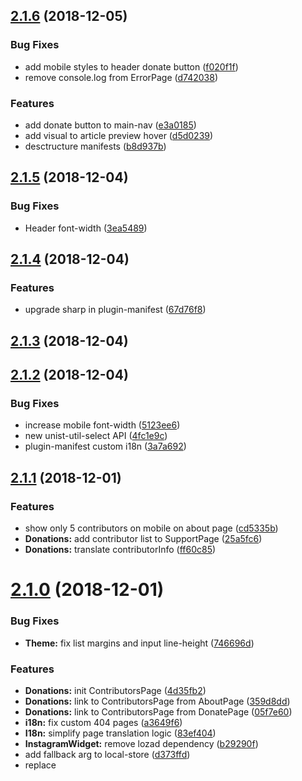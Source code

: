 ## [2.1.6](https://github.com/gaiama/gaiama.org/compare/v2.1.5...v2.1.6) (2018-12-05)


### Bug Fixes

* add mobile styles to header donate button ([f020f1f](https://github.com/gaiama/gaiama.org/commit/f020f1f))
* remove console.log from ErrorPage ([d742038](https://github.com/gaiama/gaiama.org/commit/d742038))


### Features

* add donate button to main-nav ([e3a0185](https://github.com/gaiama/gaiama.org/commit/e3a0185))
* add visual to article preview hover ([d5d0239](https://github.com/gaiama/gaiama.org/commit/d5d0239))
* desctructure manifests ([b8d937b](https://github.com/gaiama/gaiama.org/commit/b8d937b))



## [2.1.5](https://github.com/gaiama/gaiama.org/compare/v2.1.4...v2.1.5) (2018-12-04)


### Bug Fixes

* Header font-width ([3ea5489](https://github.com/gaiama/gaiama.org/commit/3ea5489))



## [2.1.4](https://github.com/gaiama/gaiama.org/compare/v2.1.3...v2.1.4) (2018-12-04)


### Features

* upgrade sharp in plugin-manifest ([67d76f8](https://github.com/gaiama/gaiama.org/commit/67d76f8))



## [2.1.3](https://github.com/gaiama/gaiama.org/compare/v2.1.2...v2.1.3) (2018-12-04)



## [2.1.2](https://github.com/gaiama/gaiama.org/compare/v2.1.1...v2.1.2) (2018-12-04)


### Bug Fixes

* increase mobile font-width ([5123ee6](https://github.com/gaiama/gaiama.org/commit/5123ee6))
* new unist-util-select API ([4fc1e9c](https://github.com/gaiama/gaiama.org/commit/4fc1e9c))
* plugin-manifest custom i18n ([3a7a692](https://github.com/gaiama/gaiama.org/commit/3a7a692))



## [2.1.1](https://github.com/gaiama/gaiama.org/compare/v2.1.0...v2.1.1) (2018-12-01)


### Features

* show only 5 contributors on mobile on about page ([cd5335b](https://github.com/gaiama/gaiama.org/commit/cd5335b))
* **Donations:** add contributor list to SupportPage ([25a5fc6](https://github.com/gaiama/gaiama.org/commit/25a5fc6))
* **Donations:** translate contributorInfo ([ff60c85](https://github.com/gaiama/gaiama.org/commit/ff60c85))



# [2.1.0](https://github.com/gaiama/gaiama.org/compare/v2.0.8...v2.1.0) (2018-12-01)


### Bug Fixes

* **Theme:** fix list margins and input line-height ([746696d](https://github.com/gaiama/gaiama.org/commit/746696d))


### Features

* **Donations:** init ContributorsPage ([4d35fb2](https://github.com/gaiama/gaiama.org/commit/4d35fb2))
* **Donations:** link to ContributorsPage from AboutPage ([359d8dd](https://github.com/gaiama/gaiama.org/commit/359d8dd))
* **Donations:** link to ContributorsPage from DonatePage ([05f7e60](https://github.com/gaiama/gaiama.org/commit/05f7e60))
* **i18n:** fix custom 404 pages ([a3649f6](https://github.com/gaiama/gaiama.org/commit/a3649f6))
* **I18n:** simplify page translation logic ([83ef404](https://github.com/gaiama/gaiama.org/commit/83ef404))
* **InstagramWidget:** remove lozad dependency ([b29290f](https://github.com/gaiama/gaiama.org/commit/b29290f))
* add fallback arg to local-store ([d373ffd](https://github.com/gaiama/gaiama.org/commit/d373ffd))
* replace <title/> - separator by ♡ ([60b118f](https://github.com/gaiama/gaiama.org/commit/60b118f))
* **NewsletterWidget:** invert button colors ([d390b43](https://github.com/gaiama/gaiama.org/commit/d390b43))
* **ShareWidget:** remove a border ([b0cf9f4](https://github.com/gaiama/gaiama.org/commit/b0cf9f4))
* **SupportWidget:** fix <a/> border ([a8fb062](https://github.com/gaiama/gaiama.org/commit/a8fb062))
* **Theme:** fix breakpoints overlapping ([b2c08b6](https://github.com/gaiama/gaiama.org/commit/b2c08b6))
* **Typography:** increase link visibility, decrease line-height ([5f36678](https://github.com/gaiama/gaiama.org/commit/5f36678))



## [2.0.8](https://github.com/gaiama/gaiama.org/compare/v2.0.7...v2.0.8) (2018-11-02)


### Features

* add www.spende/www.donate redirects ([becd85a](https://github.com/gaiama/gaiama.org/commit/becd85a))



## [2.0.7](https://github.com/gaiama/gaiama.org/compare/v2.0.6...v2.0.7) (2018-10-29)


### Bug Fixes

* **a11y:** more distinguishable link color ([215cf08](https://github.com/gaiama/gaiama.org/commit/215cf08))
* **GatsbyImage:** new wrapper class ([d6d29bc](https://github.com/gaiama/gaiama.org/commit/d6d29bc))


### Features

* **Brand:** new pictogram ([bcf7970](https://github.com/gaiama/gaiama.org/commit/bcf7970))
* **PodcastPlayer:** check if defined before render button ([a2b8936](https://github.com/gaiama/gaiama.org/commit/a2b8936))



## [2.0.6](https://github.com/gaiama/gaiama.org/compare/v2.0.5...v2.0.6) (2018-10-29)


### Bug Fixes

* **CI:** change customizeType prefix ([18b8d7a](https://github.com/gaiama/gaiama.org/commit/18b8d7a))
* **CI:** Netlify CI breaking due to different relativePath ([598bc6d](https://github.com/gaiama/gaiama.org/commit/598bc6d))


### Features

* **DonatePage:** add 1€10m² image ([86a053d](https://github.com/gaiama/gaiama.org/commit/86a053d))
* **HomePage:** disable 3 images hover ([5c70663](https://github.com/gaiama/gaiama.org/commit/5c70663))
* **TitledCopy:** remove increased font-size ([0262760](https://github.com/gaiama/gaiama.org/commit/0262760))


### Reverts

* remove console.logs from remark debug ([fab260e](https://github.com/gaiama/gaiama.org/commit/fab260e))



## [2.0.5](https://github.com/gaiama/gaiama.org/compare/v2.0.4...v2.0.5) (2018-10-19)


### Bug Fixes

* fix manifest icon, add utm_source ([8378e4b](https://github.com/gaiama/gaiama.org/commit/8378e4b))
* **PWA:** appmanifest now supports i18n, patched version.. ([ae194c2](https://github.com/gaiama/gaiama.org/commit/ae194c2))


### Features

* **PWA:** add browserconfig.xml to plugin-manifest ([0fc2559](https://github.com/gaiama/gaiama.org/commit/0fc2559))
* **SEO:** re-add twitter:site ([d4527ff](https://github.com/gaiama/gaiama.org/commit/d4527ff))
* **ShareWidget:** add a11y labels, remove Telegram ([27b633c](https://github.com/gaiama/gaiama.org/commit/27b633c))



## [2.0.4](https://github.com/gaiama/gaiama.org/compare/v2.0.3...v2.0.4) (2018-10-18)


### Bug Fixes

* disappearing content on reload ([49be500](https://github.com/gaiama/gaiama.org/commit/49be500))



## [2.0.3](https://github.com/gaiama/gaiama.org/compare/v2.0.2...v2.0.3) (2018-10-17)


### Bug Fixes

* global.js margin longhand/shorthand confusion, cleanup ([99dc6a7](https://github.com/gaiama/gaiama.org/commit/99dc6a7))
* PWA theme and bg colors, add pkg version to siteMetadata ([c76eece](https://github.com/gaiama/gaiama.org/commit/c76eece))
* **fragments:** explicitly specify image sizes.. ([cb5a488](https://github.com/gaiama/gaiama.org/commit/cb5a488))
* **MainLayout:** remove manifest meta.. ([bd5a285](https://github.com/gaiama/gaiama.org/commit/bd5a285))


### Features

* **Gatsby:** change img background color to light gray ([51a4002](https://github.com/gaiama/gaiama.org/commit/51a4002))



## [2.0.2](https://github.com/gaiama/gaiama.org/compare/v2.0.1...v2.0.2) (2018-10-06)


### Features

* **SEO:** add shortlink referrer as utm_source.. ([3466802](https://github.com/gaiama/gaiama.org/commit/3466802))



## [2.0.1](https://github.com/gaiama/gaiama.org/compare/v2.0.0...v2.0.1) (2018-10-06)


### Features

* **SEO:** remove ?ref's on redirects for now ([e56ab82](https://github.com/gaiama/gaiama.org/commit/e56ab82))



# [2.0.0](https://github.com/gaiama/gaiama.org/compare/v1.5.37...v2.0.0) (2018-10-06)


### Bug Fixes

* change page&post detection ([439e3ab](https://github.com/gaiama/gaiama.org/commit/439e3ab))
* **Footer:** DO logo margin ([27ae2d5](https://github.com/gaiama/gaiama.org/commit/27ae2d5))
* import of feed package ([e73033f](https://github.com/gaiama/gaiama.org/commit/e73033f))
* **AboutPage:** wrap img in div for proper circles ([7ca2926](https://github.com/gaiama/gaiama.org/commit/7ca2926))
* **BlogPage:** remove webfont ([b59a135](https://github.com/gaiama/gaiama.org/commit/b59a135))
* **BlogPost:** change filter from $slug to $url ([f35b7aa](https://github.com/gaiama/gaiama.org/commit/f35b7aa))
* **BlogPost:** fix pager, swap slug for url ([46eafcf](https://github.com/gaiama/gaiama.org/commit/46eafcf))
* **Footer:** DO logo margin only on desktop ([6039ecb](https://github.com/gaiama/gaiama.org/commit/6039ecb))
* **gatsby-browser:** auto scroll to menu only on link navigation ([c5b91b4](https://github.com/gaiama/gaiama.org/commit/c5b91b4))
* **Header:** new gatsby-image without 2nd wrapper, add logo link ([101d901](https://github.com/gaiama/gaiama.org/commit/101d901))
* **HomePage:** import new InstagramWidget ([924c8a6](https://github.com/gaiama/gaiama.org/commit/924c8a6))
* **Link:** fix propType of ext prop ([3c3812c](https://github.com/gaiama/gaiama.org/commit/3c3812c))
* **Offline:** gatsby-plugin-offline globPatterns ([c19d1e8](https://github.com/gaiama/gaiama.org/commit/c19d1e8))
* **Pixel:** proxy pixel to pixel.api.. ([304acc8](https://github.com/gaiama/gaiama.org/commit/304acc8))
* **ReferrerMessages:** ensure message before toast + cleanup ([c7ad777](https://github.com/gaiama/gaiama.org/commit/c7ad777))
* **SEO:** robots.txt generation, re-add _redirects ([a004aa2](https://github.com/gaiama/gaiama.org/commit/a004aa2))
* **ShareWidget:** remove input only if it wasn't present ([de3e6b6](https://github.com/gaiama/gaiama.org/commit/de3e6b6))
* redirects/short urls ([d9ceae7](https://github.com/gaiama/gaiama.org/commit/d9ceae7))
* remove Link's exact attribute ([12f68d1](https://github.com/gaiama/gaiama.org/commit/12f68d1))
* removed outerWrapperClassName ([5f97762](https://github.com/gaiama/gaiama.org/commit/5f97762))
* scroll behaviour, now it's a 2 liner ([535235c](https://github.com/gaiama/gaiama.org/commit/535235c))
* update custom plugins ([4262f4c](https://github.com/gaiama/gaiama.org/commit/4262f4c))
* update custom scroll behaviour ([042974e](https://github.com/gaiama/gaiama.org/commit/042974e)), closes [/github.com/gatsbyjs/gatsby/issues/7454#issuecomment-415786239](https://github.com//github.com/gatsbyjs/gatsby/issues/7454/issues/issuecomment-415786239)
* update graphql queries, add graphql import ([1ca929a](https://github.com/gaiama/gaiama.org/commit/1ca929a))
* update missing gatsby-image attributes ([9a135e1](https://github.com/gaiama/gaiama.org/commit/9a135e1))
* update pathContext to pageContext ([fa9ce72](https://github.com/gaiama/gaiama.org/commit/fa9ce72))
* update webpack-aliases plugin onCreateWebpackConfig ([5ba28d2](https://github.com/gaiama/gaiama.org/commit/5ba28d2))
* **SupportWidget:** limit content width for mobile ([985f4d4](https://github.com/gaiama/gaiama.org/commit/985f4d4))
* **theme:** adjust xxxlarge to be > 1291 ([cea783a](https://github.com/gaiama/gaiama.org/commit/cea783a))
* **TitledCopy:** decrease title size 2.7>2.5 ([f68d9a1](https://github.com/gaiama/gaiama.org/commit/f68d9a1))
* visual regressions ([8829a0a](https://github.com/gaiama/gaiama.org/commit/8829a0a))


### Features

* add api proxy, update pixel endpoint ([04b3b7f](https://github.com/gaiama/gaiama.org/commit/04b3b7f))
* add dev info to console & expose some details ([5fcb2e6](https://github.com/gaiama/gaiama.org/commit/5fcb2e6))
* add H1 titles to all pages ([8601e6c](https://github.com/gaiama/gaiama.org/commit/8601e6c))
* add humans.txt ([3bd0c95](https://github.com/gaiama/gaiama.org/commit/3bd0c95))
* remove additional heading font-sizes ([2a45326](https://github.com/gaiama/gaiama.org/commit/2a45326))
* update FontAwesome 5.0.x to 5.1.0 ([f9c51e7](https://github.com/gaiama/gaiama.org/commit/f9c51e7))
* **BlogPost:** <time /> color to colors.black for a11y ([0f6d2d3](https://github.com/gaiama/gaiama.org/commit/0f6d2d3))
* **BlogPost:** cleanup, fix header widths and li>p ([b604026](https://github.com/gaiama/gaiama.org/commit/b604026))
* **BlogPost:** link <time/> to slug_short ([c5709cd](https://github.com/gaiama/gaiama.org/commit/c5709cd))
* **FontAwesome:** remove global icons ([f13ae0a](https://github.com/gaiama/gaiama.org/commit/f13ae0a))
* **Footer:** add Copyright note ([ed9453d](https://github.com/gaiama/gaiama.org/commit/ed9453d))
* **Footer:** add Steemit link & color, fix github color ([cd18ef7](https://github.com/gaiama/gaiama.org/commit/cd18ef7))
* **Footer:** remove unneeded styles, add spacing to new logos ([bc7f29b](https://github.com/gaiama/gaiama.org/commit/bc7f29b))
* **gatsby-browser:** change exports to es6 modules ([fb8acb2](https://github.com/gaiama/gaiama.org/commit/fb8acb2))
* **gatsby-config:** ignore files starting with . and /happygaia/ ([a325b75](https://github.com/gaiama/gaiama.org/commit/a325b75))
* **gatsby-node:** add index based short urls ([462c53d](https://github.com/gaiama/gaiama.org/commit/462c53d))
* **Header:** logo now responsive, add webp to logo&banner ([859f64d](https://github.com/gaiama/gaiama.org/commit/859f64d))
* **Header:** more width on mobile & font-size ([fc9deaf](https://github.com/gaiama/gaiama.org/commit/fc9deaf))
* **HomePage:** beautify and seoify home page <title/> ([73b7ce0](https://github.com/gaiama/gaiama.org/commit/73b7ce0))
* **InstagramFeed:** replace manual by gatsby-source-instagram ([036e1cc](https://github.com/gaiama/gaiama.org/commit/036e1cc))
* **InstagramWidget:** init, move InstagramFeed… ([e77f3c0](https://github.com/gaiama/gaiama.org/commit/e77f3c0))
* **layout:** add gatsby-plugin-layout ([2d9f5f9](https://github.com/gaiama/gaiama.org/commit/2d9f5f9))
* **Pixel:** add more metrics (plt, sd, de, vp, sr) ([ff4a428](https://github.com/gaiama/gaiama.org/commit/ff4a428))
* **Pixel:** add original referrer, utm params & app version ([6b28a5f](https://github.com/gaiama/gaiama.org/commit/6b28a5f))
* **Pixel:** never disable ([4b6acd8](https://github.com/gaiama/gaiama.org/commit/4b6acd8))
* **Pixel:** read & prefer ?ref over header ([39606c5](https://github.com/gaiama/gaiama.org/commit/39606c5))
* **Pixel:** use Beacon API where available ([11d0455](https://github.com/gaiama/gaiama.org/commit/11d0455))
* **query-string:** remove default export ([54c318c](https://github.com/gaiama/gaiama.org/commit/54c318c))
* **query-string:** uri encode all keys & values ([2706f94](https://github.com/gaiama/gaiama.org/commit/2706f94))
* **redirects:** auto detect lang, redirect to #main-nav ([1832b6b](https://github.com/gaiama/gaiama.org/commit/1832b6b))
* **Redirects:** change lang auto redirect to 301 ([8dbc18c](https://github.com/gaiama/gaiama.org/commit/8dbc18c))
* **Redirects:** force 301! + slug_short more readable ([61f3dea](https://github.com/gaiama/gaiama.org/commit/61f3dea))
* **ReferrerMessage:** show message additionally as toast ([8558679](https://github.com/gaiama/gaiama.org/commit/8558679))
* **SEO:** allow Browsershots, disallow /thanks in robots.txt ([8db3280](https://github.com/gaiama/gaiama.org/commit/8db3280))
* **SEO:** generate robots.txt onPostBuild ([0f4a6cb](https://github.com/gaiama/gaiama.org/commit/0f4a6cb))
* **ShareWidget:** add share link option, with short link ([7cb28a7](https://github.com/gaiama/gaiama.org/commit/7cb28a7))
* **ShareWidget:** remove modal title, shrink close icon ([e49836e](https://github.com/gaiama/gaiama.org/commit/e49836e))
* **ShareWidget:** switch to execCommand(`copy`) + i18n ([7bdd760](https://github.com/gaiama/gaiama.org/commit/7bdd760))
* **ShareWidget:** ui, share per mail and fix clipboard shortcuts ([0fdc977](https://github.com/gaiama/gaiama.org/commit/0fdc977))
* **slug:** add speakingurl, auto generate slug & new url field ([b8cd7f5](https://github.com/gaiama/gaiama.org/commit/b8cd7f5))
* **template:** rename 404 to ErrorPage ([c0ec137](https://github.com/gaiama/gaiama.org/commit/c0ec137))
* **theme:** use systemfont stack, drop webfonts ([0e8daf0](https://github.com/gaiama/gaiama.org/commit/0e8daf0))
* **Theme:** unify colors, preval hex2rgba ([00a76d3](https://github.com/gaiama/gaiama.org/commit/00a76d3))
* upgrade gatsby-source-instagram@0.1.4 ([216083f](https://github.com/gaiama/gaiama.org/commit/216083f))
* **TitledCopy:** allow change of title rank h1-h6 ([af102a1](https://github.com/gaiama/gaiama.org/commit/af102a1))
* **toast:** init react-toastify and utils/toast.js ([080da06](https://github.com/gaiama/gaiama.org/commit/080da06))
* **Toast:** pass options through, disable autoClose for error ([056fad2](https://github.com/gaiama/gaiama.org/commit/056fad2))


### BREAKING CHANGES

* **slug:** `slug` will now only contain the slugified title (no path)
add `url` field, constructed of language, possible `/blog/` prefix and the `slug`
* **FontAwesome:** make sure to import icons individually where needed!
* **query-string:** remove default export, query-string has now to be imported either by
`import * as QS from './query-string.js'`
or destructured
`import { parse, stringify } from './query-string.js'`
* **Pixel:** simplifies query string construction using utils/query-string.js which removes string substitution of [[title]] etc.
* **Pixel:** removes [[random]]

feat(Pixel): provide version and new url



## [1.5.37](https://github.com/gaiama/gaiama.org/compare/70cdd0f...v1.5.37) (2018-07-18)


### Bug Fixes

* language switcher swapping positions, now .sort()ed ([70cdd0f](https://github.com/gaiama/gaiama.org/commit/70cdd0f))



